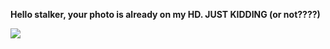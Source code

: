 **Hello stalker, your photo is already on my HD. JUST KIDDING (or not????)**

![](https://media4.giphy.com/media/v1.Y2lkPTc5MGI3NjExY2Z3bG5iajBpbDB3MTNkcTkwenJqdmdzMXNyeXg5M3FldzBzeTQ3bSZlcD12MV9pbnRlcm5hbF9naWZfYnlfaWQmY3Q9Zw/A1oBMukTqFfkoY1HiH/giphy.webp)
